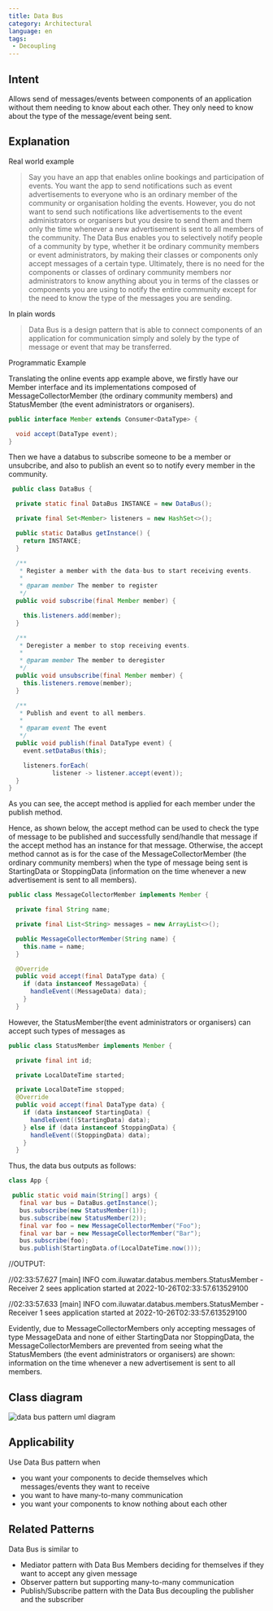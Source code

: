 ```yaml
---
title: Data Bus
category: Architectural
language: en
tags:
 - Decoupling
---
```


## Intent

Allows send of messages/events between components of an application
without them needing to know about each other. They only need to know
about the type of the message/event being sent.

## Explanation

Real world example

> Say you have an app that enables online bookings and participation of events. You want the app to send notifications such as event advertisements to everyone who is an ordinary member of the community or organisation holding the events. However, you do not want to send such notifications like advertisements to the event administrators or organisers but you desire to send them and them only the time whenever a new advertisement is sent to all members of the community. The Data Bus enables you to selectively notify people of a community by type, whether it be ordinary community members or event administrators, by making their classes or components only accept messages of a certain type. Ultimately, there is no need for the components or classes of ordinary community members nor administrators to know anything about you in terms of the classes or components you are using to notify the entire community except for the need to know the type of the messages you are sending.

In plain words

> Data Bus is a design pattern that is able to connect components of an application for communication simply and solely by the type of message or event that may be transferred.

Programmatic Example

Translating the online events app example above, we firstly have our Member interface and its implementations composed of MessageCollectorMember (the ordinary community members) and StatusMember (the event administrators or organisers).

```java
public interface Member extends Consumer<DataType> {

  void accept(DataType event);
}
```

Then we have a databus to subscribe someone to be a member or unsubcribe, and also to publish an event so to notify every member in the community.

```java
 public class DataBus {

  private static final DataBus INSTANCE = new DataBus();

  private final Set<Member> listeners = new HashSet<>();

  public static DataBus getInstance() {
    return INSTANCE;
  }

  /**
   * Register a member with the data-bus to start receiving events.
   *
   * @param member The member to register
   */
  public void subscribe(final Member member) {

    this.listeners.add(member);
  }

  /**
   * Deregister a member to stop receiving events.
   *
   * @param member The member to deregister
   */
  public void unsubscribe(final Member member) {
    this.listeners.remove(member);
  }

  /**
   * Publish and event to all members.
   *
   * @param event The event
   */
  public void publish(final DataType event) {
    event.setDataBus(this);

    listeners.forEach(
            listener -> listener.accept(event));
  }
}
```
 
As you can see, the accept method is applied for each member under the publish method.
 
Hence, as shown below, the accept method can be used to check the type of message to be published and successfully send/handle that message if the accept method has an instance for that message. Otherwise, the accept method cannot as is for the case of the MessageCollectorMember (the ordinary community members) when the type of message being sent is StartingData or StoppingData (information on the time whenever a new advertisement is sent to all members). 

```java
public class MessageCollectorMember implements Member {

  private final String name;

  private final List<String> messages = new ArrayList<>();

  public MessageCollectorMember(String name) {
    this.name = name;
  }

  @Override
  public void accept(final DataType data) {
    if (data instanceof MessageData) {
      handleEvent((MessageData) data);
    }
  }
```

However, the StatusMember(the event administrators or organisers) can accept such types of messages as

```java
public class StatusMember implements Member {

  private final int id;

  private LocalDateTime started;

  private LocalDateTime stopped;
  @Override
  public void accept(final DataType data) {
    if (data instanceof StartingData) {
      handleEvent((StartingData) data);
    } else if (data instanceof StoppingData) {
      handleEvent((StoppingData) data);
    }
  }
```


Thus, the data bus outputs as follows:
 
 ```java
 class App {

  public static void main(String[] args) {
    final var bus = DataBus.getInstance();
    bus.subscribe(new StatusMember(1));
    bus.subscribe(new StatusMember(2));
    final var foo = new MessageCollectorMember("Foo");
    final var bar = new MessageCollectorMember("Bar");
    bus.subscribe(foo);
    bus.publish(StartingData.of(LocalDateTime.now()));
 ```
    
//OUTPUT:

//02:33:57.627 [main] INFO com.iluwatar.databus.members.StatusMember - Receiver 2 sees application started at 2022-10-26T02:33:57.613529100

//02:33:57.633 [main] INFO com.iluwatar.databus.members.StatusMember - Receiver 1 sees application started at 2022-10-26T02:33:57.613529100

Evidently, due to MessageCollectorMembers only accepting messages of type MessageData and none of either StartingData nor StoppingData, the MessageCollectorMembers are prevented from seeing what the StatusMembers (the event administrators or organisers) are shown: information on the time whenever a new advertisement is sent to all members.
 
## Class diagram
![data bus pattern uml diagram](./etc/data-bus.urm.png "Data Bus pattern")

## Applicability
Use Data Bus pattern when

* you want your components to decide themselves which messages/events they want to receive
* you want to have many-to-many communication
* you want your components to know nothing about each other

## Related Patterns
Data Bus is similar to

* Mediator pattern with Data Bus Members deciding for themselves if they want to accept any given message
* Observer pattern but supporting many-to-many communication
* Publish/Subscribe pattern with the Data Bus decoupling the publisher and the subscriber
